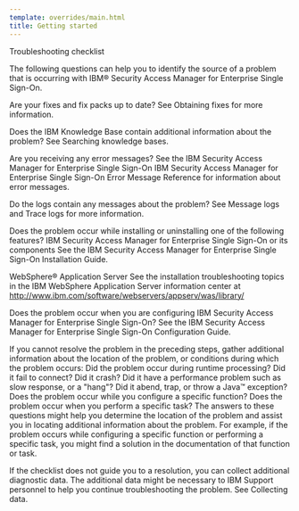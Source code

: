 ```yaml
---
template: overrides/main.html
title: Getting started
---
```


Troubleshooting checklist

The following questions can help you to identify the source of a problem that is occurring with IBM® Security Access Manager for Enterprise Single Sign-On.

Are your fixes and fix packs up to date?
See Obtaining fixes for more information.

Does the IBM Knowledge Base contain additional information about the problem?
See Searching knowledge bases.

Are you receiving any error messages?
See the IBM Security Access Manager for Enterprise Single Sign-On IBM Security Access Manager for Enterprise Single Sign-On Error Message Reference for information about error messages.

Do the logs contain any messages about the problem?
See Message logs and Trace logs for more information.

Does the problem occur while installing or uninstalling one of the following features?
IBM Security Access Manager for Enterprise Single Sign-On or its components
See the IBM Security Access Manager for Enterprise Single Sign-On Installation Guide.

WebSphere® Application Server
See the installation troubleshooting topics in the IBM WebSphere Application Server information center at http://www.ibm.com/software/webservers/appserv/was/library/

Does the problem occur when you are configuring IBM Security Access Manager for Enterprise Single Sign-On?
See the IBM Security Access Manager for Enterprise Single Sign-On Configuration Guide.

If you cannot resolve the problem in the preceding steps, gather additional information about the location of the problem, or conditions during which the problem occurs:
Did the problem occur during runtime processing?
Did it fail to connect?
Did it crash?
Did it have a performance problem such as slow response, or a "hang"?
Did it abend, trap, or throw a Java™ exception?
Does the problem occur while you configure a specific function?
Does the problem occur when you perform a specific task?
The answers to these questions might help you determine the location of the problem and assist you in locating additional information about the problem. For example, if the problem occurs while configuring a specific function or performing a specific task, you might find a solution in the documentation of that function or task.

If the checklist does not guide you to a resolution, you can collect additional diagnostic data. The additional data might be necessary to IBM Support personnel to help you continue troubleshooting the problem. See Collecting data.